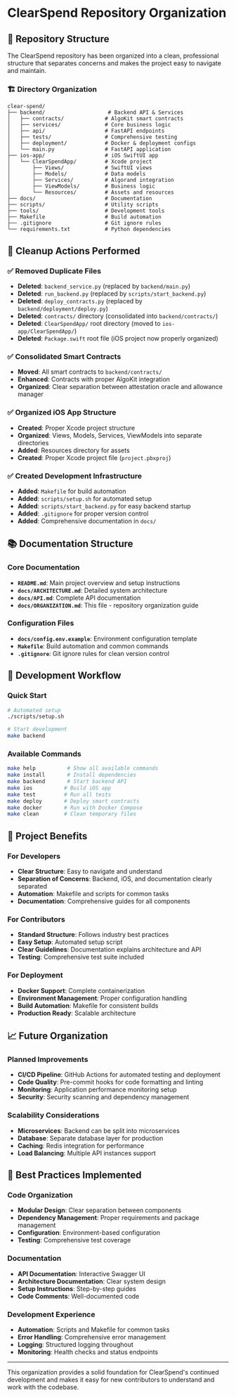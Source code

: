 # ClearSpend Repository Organization

## 📁 Repository Structure

The ClearSpend repository has been organized into a clean, professional structure that separates concerns and makes the project easy to navigate and maintain.

### 🏗 Directory Organization

```
clear-spend/
├── backend/                    # Backend API & Services
│   ├── contracts/             # AlgoKit smart contracts
│   ├── services/              # Core business logic
│   ├── api/                   # FastAPI endpoints
│   ├── tests/                 # Comprehensive testing
│   ├── deployment/            # Docker & deployment configs
│   └── main.py                # FastAPI application
├── ios-app/                   # iOS SwiftUI app
│   └── ClearSpendApp/         # Xcode project
│       ├── Views/             # SwiftUI views
│       ├── Models/            # Data models
│       ├── Services/          # Algorand integration
│       ├── ViewModels/        # Business logic
│       └── Resources/         # Assets and resources
├── docs/                      # Documentation
├── scripts/                   # Utility scripts
├── tools/                     # Development tools
├── Makefile                   # Build automation
├── .gitignore                 # Git ignore rules
└── requirements.txt           # Python dependencies
```

## 🧹 Cleanup Actions Performed

### ✅ Removed Duplicate Files
- **Deleted**: `backend_service.py` (replaced by `backend/main.py`)
- **Deleted**: `run_backend.py` (replaced by `scripts/start_backend.py`)
- **Deleted**: `deploy_contracts.py` (replaced by `backend/deployment/deploy.py`)
- **Deleted**: `contracts/` directory (consolidated into `backend/contracts/`)
- **Deleted**: `ClearSpendApp/` root directory (moved to `ios-app/ClearSpendApp/`)
- **Deleted**: `Package.swift` root file (iOS project now properly organized)

### ✅ Consolidated Smart Contracts
- **Moved**: All smart contracts to `backend/contracts/`
- **Enhanced**: Contracts with proper AlgoKit integration
- **Organized**: Clear separation between attestation oracle and allowance manager

### ✅ Organized iOS App Structure
- **Created**: Proper Xcode project structure
- **Organized**: Views, Models, Services, ViewModels into separate directories
- **Added**: Resources directory for assets
- **Created**: Proper Xcode project file (`project.pbxproj`)

### ✅ Created Development Infrastructure
- **Added**: `Makefile` for build automation
- **Added**: `scripts/setup.sh` for automated setup
- **Added**: `scripts/start_backend.py` for easy backend startup
- **Added**: `.gitignore` for proper version control
- **Added**: Comprehensive documentation in `docs/`

## 📚 Documentation Structure

### Core Documentation
- **`README.md`**: Main project overview and setup instructions
- **`docs/ARCHITECTURE.md`**: Detailed system architecture
- **`docs/API.md`**: Complete API documentation
- **`docs/ORGANIZATION.md`**: This file - repository organization guide

### Configuration Files
- **`docs/config.env.example`**: Environment configuration template
- **`Makefile`**: Build automation and common commands
- **`.gitignore`**: Git ignore rules for clean version control

## 🚀 Development Workflow

### Quick Start
```bash
# Automated setup
./scripts/setup.sh

# Start development
make backend
```

### Available Commands
```bash
make help          # Show all available commands
make install       # Install dependencies
make backend       # Start backend API
make ios          # Build iOS app
make test         # Run all tests
make deploy       # Deploy smart contracts
make docker       # Run with Docker Compose
make clean        # Clean temporary files
```

## 🔧 Project Benefits

### For Developers
- **Clear Structure**: Easy to navigate and understand
- **Separation of Concerns**: Backend, iOS, and documentation clearly separated
- **Automation**: Makefile and scripts for common tasks
- **Documentation**: Comprehensive guides for all components

### For Contributors
- **Standard Structure**: Follows industry best practices
- **Easy Setup**: Automated setup script
- **Clear Guidelines**: Documentation explains architecture and API
- **Testing**: Comprehensive test suite included

### For Deployment
- **Docker Support**: Complete containerization
- **Environment Management**: Proper configuration handling
- **Build Automation**: Makefile for consistent builds
- **Production Ready**: Scalable architecture

## 📈 Future Organization

### Planned Improvements
- **CI/CD Pipeline**: GitHub Actions for automated testing and deployment
- **Code Quality**: Pre-commit hooks for code formatting and linting
- **Monitoring**: Application performance monitoring setup
- **Security**: Security scanning and dependency management

### Scalability Considerations
- **Microservices**: Backend can be split into microservices
- **Database**: Separate database layer for production
- **Caching**: Redis integration for performance
- **Load Balancing**: Multiple API instances support

## 🎯 Best Practices Implemented

### Code Organization
- **Modular Design**: Clear separation between components
- **Dependency Management**: Proper requirements and package management
- **Configuration**: Environment-based configuration
- **Testing**: Comprehensive test coverage

### Documentation
- **API Documentation**: Interactive Swagger UI
- **Architecture Documentation**: Clear system design
- **Setup Instructions**: Step-by-step guides
- **Code Comments**: Well-documented code

### Development Experience
- **Automation**: Scripts and Makefile for common tasks
- **Error Handling**: Comprehensive error management
- **Logging**: Structured logging throughout
- **Monitoring**: Health checks and status endpoints

---

This organization provides a solid foundation for ClearSpend's continued development and makes it easy for new contributors to understand and work with the codebase.
